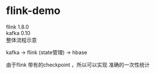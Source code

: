 # flink-demo 
flink 1.8.0 <br>
kafka 0.10 <br>
整体流程示意 <br>

kafka ->  flink (state管理) -> hbase

由于flink 带有的checkpoint ，所以可以实现 准确的一次性统计
